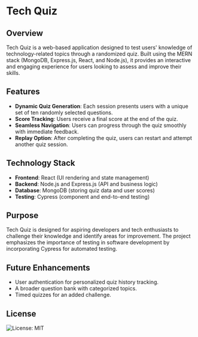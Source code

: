 # Tech Quiz

## Overview
Tech Quiz is a web-based application designed to test users' knowledge of technology-related topics through a randomized quiz. Built using the MERN stack (MongoDB, Express.js, React, and Node.js), it provides an interactive and engaging experience for users looking to assess and improve their skills.

## Features
- **Dynamic Quiz Generation**: Each session presents users with a unique set of ten randomly selected questions.
- **Score Tracking**: Users receive a final score at the end of the quiz.
- **Seamless Navigation**: Users can progress through the quiz smoothly with immediate feedback.
- **Replay Option**: After completing the quiz, users can restart and attempt another quiz session.

## Technology Stack
- **Frontend**: React (UI rendering and state management)
- **Backend**: Node.js and Express.js (API and business logic)
- **Database**: MongoDB (storing quiz data and user scores)
- **Testing**: Cypress (component and end-to-end testing)

## Purpose
Tech Quiz is designed for aspiring developers and tech enthusiasts to challenge their knowledge and identify areas for improvement. The project emphasizes the importance of testing in software development by incorporating Cypress for automated testing.

## Future Enhancements
- User authentication for personalized quiz history tracking.
- A broader question bank with categorized topics.
- Timed quizzes for an added challenge.

## License
![License: MIT](https://img.shields.io/badge/License-MIT-yellow.svg)

